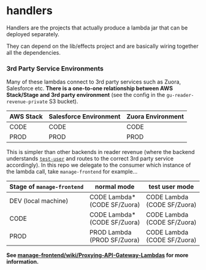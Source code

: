 # handlers

Handlers are the projects that actually produce a lambda jar that can be deployed separately.

They can depend on the lib/effects project and are basically wiring together all the dependencies.


### 3rd Party Service Environments
Many of these lambdas connect to 3rd party services such as Zuora, Salesforce etc. **There is a one-to-one relationship between AWS Stack/Stage and 3rd party environment** (see the config in the `gu-reader-revenue-private` S3 bucket).

| AWS Stack | Salesforce Environment | Zuora Environment |
| --- |------------------------|-------------------|
| CODE | CODE                   | CODE              |
| PROD | PROD                   | PROD              |

This is simpler than other backends in reader revenue (where the backend understands [`test-user`](https://github.com/guardian/support-frontend/wiki/Test-users) and routes to the correct 3rd party service accordingly). In this repo we delegate to the consumer which instance of the lambda call, take `manage-frontend` for example...

  | Stage of `manage-frontend` | normal mode                     | test user mode                 |
  |---------------------------------|--------------------------------| --- |
  | DEV (local machine) | CODE Lambda*<br>(CODE SF/Zuora) | CODE Lambda<br>(CODE SF/Zuora) |
  | CODE | CODE Lambda*<br>(CODE SF/Zuora) | CODE Lambda<br>(CODE SF/Zuora) |
  | PROD | PROD Lambda<br>(PROD SF/Zuora)  | CODE Lambda<br>(CODE SF/Zuora) |

**See [manage-frontend/wiki/Proxying-API-Gateway-Lambdas](https://github.com/guardian/manage-frontend/wiki/Proxying-API-Gateway-Lambdas) for more information.**


